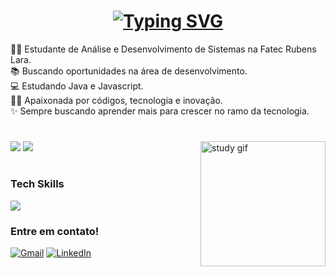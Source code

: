 <!-- boas vindas -->
<h1 align="center">
<a href="https://git.io/typing-svg"><img src="https://readme-typing-svg.herokuapp.com?font=Press+Start+2P&duration=2000&pause=1000&color=CD008BE1&vCenter=true&width=435&lines=Oi!+Eu+sou+a+Marcella" alt="Typing SVG" /></a>
</h1>

<!-- introdução -->
👩‍🎓 Estudante de Análise e Desenvolvimento de Sistemas na Fatec Rubens Lara. <br> 📚 Buscando oportunidades na área de desenvolvimento. <br> 💻 Estudando Java e Javascript. <br>👩‍💻 Apaixonada por códigos, tecnologia e inovação. <br>✨ Sempre buscando aprender mais para crescer no ramo da tecnologia.

#
<!-- stats -->
<img align="right" src="./img/study-gif.gif" alt="study gif" height="200px">

![](https://github-readme-stats.vercel.app/api/top-langs/?username=marcellarc&layout=compact&theme=radical&bg_color=00000000) ![](https://github-readme-stats.vercel.app/api?username=marcellarc&show_icons=true&theme=radical&bg_color=00000000)


#

<!-- habilidades -->
<h3> Tech Skills </h3>
<p>
  <a href="https://skillicons.dev">
    <img src="https://skillicons.dev/icons?i=js,html,css,c,cs,java" />
  </a>
</p>

<h3 align="left">Entre em contato!</h3>

[![Gmail](https://img.shields.io/badge/Gmail-D14836?style=for-the-badge&logo=gmail&logoColor=white)](mailto:marcellaricoy@gmail.com)
[![LinkedIn](https://img.shields.io/badge/linkedin-%230077B5.svg?style=for-the-badge&logo=linkedin&logoColor=white)](https://www.linkedin.com/in/marcella-ricoy-b01529254/)

###
